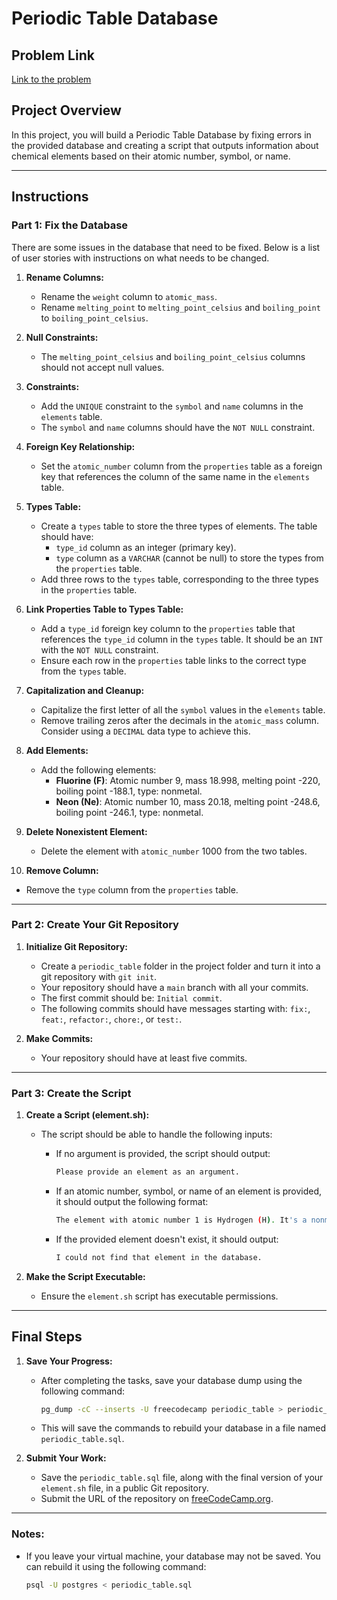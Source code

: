 # Periodic Table Database

## Problem Link

[Link to the problem](https://www.freecodecamp.org/learn/relational-database/build-a-periodic-table-database-project/build-a-periodic-table-database)

## Project Overview

In this project, you will build a Periodic Table Database by fixing errors in the provided database and creating a script that outputs information about chemical elements based on their atomic number, symbol, or name.

---

## Instructions

### Part 1: Fix the Database

There are some issues in the database that need to be fixed. Below is a list of user stories with instructions on what needs to be changed.

1. **Rename Columns:**
   - Rename the `weight` column to `atomic_mass`.
   - Rename `melting_point` to `melting_point_celsius` and `boiling_point` to `boiling_point_celsius`.

2. **Null Constraints:**
   - The `melting_point_celsius` and `boiling_point_celsius` columns should not accept null values.

3. **Constraints:**
   - Add the `UNIQUE` constraint to the `symbol` and `name` columns in the `elements` table.
   - The `symbol` and `name` columns should have the `NOT NULL` constraint.

4. **Foreign Key Relationship:**
   - Set the `atomic_number` column from the `properties` table as a foreign key that references the column of the same name in the `elements` table.

5. **Types Table:**
   - Create a `types` table to store the three types of elements. The table should have:
     - `type_id` column as an integer (primary key).
     - `type` column as a `VARCHAR` (cannot be null) to store the types from the `properties` table.
   - Add three rows to the `types` table, corresponding to the three types in the `properties` table.

6. **Link Properties Table to Types Table:**
   - Add a `type_id` foreign key column to the `properties` table that references the `type_id` column in the `types` table. It should be an `INT` with the `NOT NULL` constraint.
   - Ensure each row in the `properties` table links to the correct type from the `types` table.

7. **Capitalization and Cleanup:**
   - Capitalize the first letter of all the `symbol` values in the `elements` table.
   - Remove trailing zeros after the decimals in the `atomic_mass` column. Consider using a `DECIMAL` data type to achieve this.

8. **Add Elements:**
   - Add the following elements:
     - **Fluorine (F)**: Atomic number 9, mass 18.998, melting point -220, boiling point -188.1, type: nonmetal.
     - **Neon (Ne)**: Atomic number 10, mass 20.18, melting point -248.6, boiling point -246.1, type: nonmetal.

9. **Delete Nonexistent Element:**
   - Delete the element with `atomic_number` 1000 from the two tables.

10. **Remove Column:**
   - Remove the `type` column from the `properties` table.

---

### Part 2: Create Your Git Repository

1. **Initialize Git Repository:**
   - Create a `periodic_table` folder in the project folder and turn it into a git repository with `git init`.
   - Your repository should have a `main` branch with all your commits.
   - The first commit should be: `Initial commit`.
   - The following commits should have messages starting with: `fix:`, `feat:`, `refactor:`, `chore:`, or `test:`.

2. **Make Commits:**
   - Your repository should have at least five commits.

---

### Part 3: Create the Script

1. **Create a Script (element.sh):**
   - The script should be able to handle the following inputs:
     - If no argument is provided, the script should output:
       ```sh
       Please provide an element as an argument.
       ```

     - If an atomic number, symbol, or name of an element is provided, it should output the following format:
       ```sh
       The element with atomic number 1 is Hydrogen (H). It's a nonmetal, with a mass of 1.008 amu. Hydrogen has a melting point of -259.1 celsius and a boiling point of -252.9 celsius.
       ```

     - If the provided element doesn't exist, it should output:
       ```sh
       I could not find that element in the database.
       ```

2. **Make the Script Executable:**
   - Ensure the `element.sh` script has executable permissions.

---

## Final Steps

1. **Save Your Progress:**
   - After completing the tasks, save your database dump using the following command:
     ```bash
     pg_dump -cC --inserts -U freecodecamp periodic_table > periodic_table.sql
     ```
   - This will save the commands to rebuild your database in a file named `periodic_table.sql`.

2. **Submit Your Work:**
   - Save the `periodic_table.sql` file, along with the final version of your `element.sh` file, in a public Git repository.
   - Submit the URL of the repository on [freeCodeCamp.org](https://www.freecodecamp.org).

---

### Notes:
- If you leave your virtual machine, your database may not be saved. You can rebuild it using the following command:
  ```bash
  psql -U postgres < periodic_table.sql

